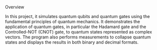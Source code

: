 Overview

In this project, it simulates quantum qubits and quantum gates using the fundamental principles of quantum mechanics. It demonstrates the application of quantum gates, in particular the Hadamard gate and the Controlled-NOT (CNOT) gate, to quantum states represented as complex vectors. The program also performs measurements to collapse quantum states and displays the results in both binary and decimal formats.

